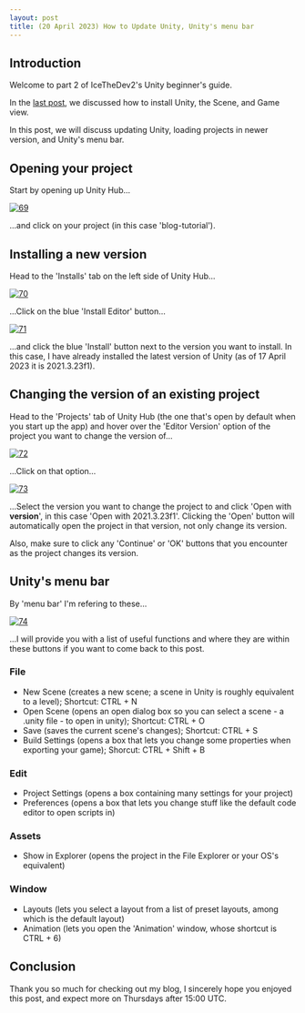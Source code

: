 ```yaml
---
layout: post
title: (20 April 2023) How to Update Unity, Unity's menu bar
---
```


## Introduction
Welcome to part 2 of IceTheDev2's Unity beginner's guide.

In the [last post](https://icethedev2.github.io/(13_April_2023)_How_to_Get_Started_with_the_Unity_Game_Engine-_Scene_and_Game_View/), we discussed how to install Unity, the Scene, and Game view.

In this post, we will discuss updating Unity, loading projects in newer version, and Unity's menu bar.

## Opening your project
Start by opening up Unity Hub...

<a data-flickr-embed="true" href="https://www.flickr.com/photos/197764307@N08/52823560337/in/dateposted-public/" title="69"><img src="https://live.staticflickr.com/65535/52823560337_3066504e81_o.png" alt="69"/></a>

...and click on your project (in this case 'blog-tutorial').

## Installing a new version
Head to the 'Installs' tab on the left side of Unity Hub...

<a data-flickr-embed="true" href="https://www.flickr.com/photos/197764307@N08/52824580093/in/dateposted-public/" title="70"><img src="https://live.staticflickr.com/65535/52824580093_34fd9eb50b_o.png" alt="70"/></a>

...Click on the blue 'Install Editor' button...

<a data-flickr-embed="true" href="https://www.flickr.com/photos/197764307@N08/52824318624/in/dateposted-public/" title="71"><img src="https://live.staticflickr.com/65535/52824318624_c168d0885e_o.png" alt="71"/></a>

...and click the blue 'Install' button next to the version you want to install. In this case, I have already installed the latest version of Unity (as of 17 April 2023 it is 2021.3.23f1).

## Changing the version of an existing project
Head to the 'Projects' tab of Unity Hub (the one that's open by default when you start up the app) and hover over the 'Editor Version' option of the project you want to change the version of...

<a data-flickr-embed="true" href="https://www.flickr.com/photos/197764307@N08/52823573567/in/dateposted-public/" title="72"><img src="https://live.staticflickr.com/65535/52823573567_968c8cd9ab_o.png" alt="72"/></a>

...Click on that option...

<a data-flickr-embed="true" href="https://www.flickr.com/photos/197764307@N08/52824327009/in/dateposted-public/" title="73"><img src="https://live.staticflickr.com/65535/52824327009_d581808dbe_o.png" alt="73"/></a>

...Select the version you want to change the project to and click 'Open with **version**', in this case 'Open with 2021.3.23f1'. Clicking the 'Open' button will automatically open the project in that version, not only change its version.

Also, make sure to click any 'Continue' or 'OK' buttons that you encounter as the project changes its version.

## Unity's menu bar
By 'menu bar' I'm refering to these...

<a data-flickr-embed="true" href="https://www.flickr.com/photos/197764307@N08/52824598033/in/dateposted-public/" title="74"><img src="https://live.staticflickr.com/65535/52824598033_cc00896baf_o.png" alt="74"/></a>

...I will provide you with a list of useful functions and where they are within these buttons if you want to come back to this post.

### File
- New Scene (creates a new scene; a scene in Unity is roughly equivalent to a level); Shortcut: CTRL + N
- Open Scene (opens an open dialog box so you can select a scene - a .unity file - to open in unity); Shortcut: CTRL + O
- Save (saves the current scene's changes); Shortcut: CTRL + S
- Build Settings (opens a box that lets you change some properties when exporting your game); Shorcut: CTRL + Shift + B

### Edit
- Project Settings (opens a box containing many settings for your project)
- Preferences (opens a box that lets you change stuff like the default code editor to open scripts in)

### Assets
- Show in Explorer (opens the project in the File Explorer or your OS's equivalent)

### Window
- Layouts (lets you select a layout from a list of preset layouts, among which is the default layout)
- Animation (lets you open the 'Animation' window, whose shortcut is CTRL + 6)

## Conclusion
Thank you so much for checking out my blog, I sincerely hope you enjoyed this post, and expect more on Thursdays after 15:00 UTC.
